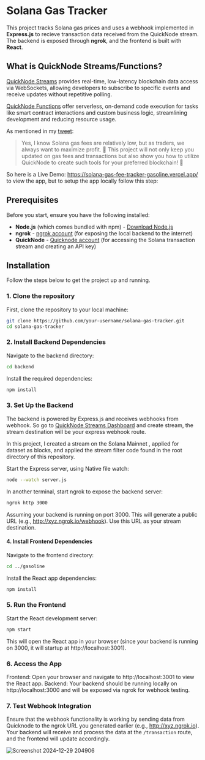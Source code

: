# Solana Gas Tracker

This project tracks Solana gas prices and uses a webhook implemented in **Express.js** to recieve transaction data received from the QuickNode stream. The backend is exposed through **ngrok**, and the frontend is built with **React**.

## What is QuickNode Streams/Functions?
[QuickNode Streams](https://www.quicknode.com/streams) provides real-time, low-latency blockchain data access via WebSockets, allowing developers to subscribe to specific events and receive updates without repetitive polling.

[QuickNode Functions](https://www.quicknode.com/functions) offer serverless, on-demand code execution for tasks like smart contract interactions and custom business logic, streamlining development and reducing resource usage.

As mentioned in my [tweet](https://x.com/CeedoTech/status/1873493972435468467): <blockquote> Yes, I know Solana gas fees are relatively low, but as traders, we always want to maximize profit. 💸
This project will not only keep you updated on gas fees and transactions but also show you how to utilize QuickNode to create such tools for your preferred blockchain! 🔗 </blockquote>

So here is a Live Demo: https://solana-gas-fee-tracker-gasoline.vercel.app/ to view the app, but to setup the app locally follow this step:

## Prerequisites

Before you start, ensure you have the following installed:

- **Node.js** (which comes bundled with npm) - [Download Node.js](https://nodejs.org/)
- **ngrok** - [ngrok account](https://ngrok.com/) (for exposing the local backend to the internet)
- **QuickNode** - [Quicknode account](https://www.quicknode.com/) (for accessing the Solana transaction stream and creating an API key)

## Installation

Follow the steps below to get the project up and running.

### 1. Clone the repository

First, clone the repository to your local machine:

```bash
git clone https://github.com/your-username/solana-gas-tracker.git
cd solana-gas-tracker
```


### 2. Install Backend Dependencies

Navigate to the backend directory:

```bash
cd backend
```

Install the required dependencies:

```bash
npm install
```

### 3. Set Up the Backend
The backend is powered by Express.js and receives webhooks from webhook. 
So go to [QuickNode Streams Dashboard](https://dashboard.quicknode.com/streams/) and create stream, the stream destination will be your express webhook route.

In this project, I created a stream on the Solana Mainnet , applied for dataset as blocks, and applied the stream filter code found in the root directory of this repository.


Start the Express server, using Native file watch:

```bash
node --watch server.js
```

In another terminal, start ngrok to expose the backend server:

```bash
ngrok http 3000
```
Assuming your backend is running on port 3000.
This will generate a public URL (e.g., http://xyz.ngrok.io/webhook). Use this URL as your stream destination.

#### 4. Install Frontend Dependencies
Navigate to the frontend directory:

```bash
cd ../gasoline
```

Install the React app dependencies:

```bash
npm install
```

### 5. Run the Frontend

Start the React development server:

```bash
npm start
```
This will open the React app in your browser (since your backend is running on 3000, it will startup at http://localhost:3001).

### 6. Access the App
Frontend: Open your browser and navigate to http://localhost:3001 to view the React app.
Backend: Your backend should be running locally on http://localhost:3000 and will be exposed via ngrok for webhook testing.

### 7. Test Webhook Integration
Ensure that the webhook functionality is working by sending data from Quicknode to the ngrok URL you generated earlier (e.g., http://xyz.ngrok.io). Your backend will receive and process the data at the `/transaction` route, and the frontend will update accordingly.

![Screenshot 2024-12-29 204906](https://github.com/user-attachments/assets/b3158a9d-0229-410c-bf25-cd89760f6dcd)


